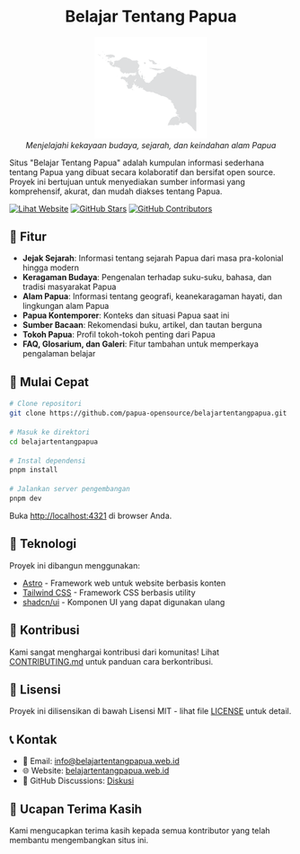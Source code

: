 <h1 align="center">Belajar Tentang Papua</h1>

<p align="center">
  <img src="src/assets/images/papua-land.png" alt="Logo Belajar Tentang Papua" width="200"/>
  <br>
  <em>Menjelajahi kekayaan budaya, sejarah, dan keindahan alam Papua</em>
</p>

Situs "Belajar Tentang Papua" adalah kumpulan informasi sederhana tentang Papua yang dibuat secara kolaboratif dan bersifat open source. Proyek ini bertujuan untuk menyediakan sumber informasi yang komprehensif, akurat, dan mudah diakses tentang Papua.

[![Lihat Website](https://img.shields.io/badge/Lihat-Website-blue)](https://belajartentangpapua.web.id)
[![GitHub Stars](https://img.shields.io/github/stars/papua-opensource/belajartentangpapua?style=social)](https://github.com/papua-opensource/belajartentangpapua/stargazers)
[![GitHub Contributors](https://img.shields.io/github/contributors/papua-opensource/belajartentangpapua?style=social)](https://github.com/papua-opensource/belajartentangpapua/graphs/contributors)

## 🌟 Fitur

- **Jejak Sejarah**: Informasi tentang sejarah Papua dari masa pra-kolonial hingga modern
- **Keragaman Budaya**: Pengenalan terhadap suku-suku, bahasa, dan tradisi masyarakat Papua
- **Alam Papua**: Informasi tentang geografi, keanekaragaman hayati, dan lingkungan alam Papua
- **Papua Kontemporer**: Konteks dan situasi Papua saat ini
- **Sumber Bacaan**: Rekomendasi buku, artikel, dan tautan berguna
- **Tokoh Papua**: Profil tokoh-tokoh penting dari Papua
- **FAQ, Glosarium, dan Galeri**: Fitur tambahan untuk memperkaya pengalaman belajar

## 🚀 Mulai Cepat

```bash
# Clone repositori
git clone https://github.com/papua-opensource/belajartentangpapua.git

# Masuk ke direktori
cd belajartentangpapua

# Instal dependensi
pnpm install

# Jalankan server pengembangan
pnpm dev
```

Buka [http://localhost:4321](http://localhost:4321) di browser Anda.

## 🔧 Teknologi

Proyek ini dibangun menggunakan:

- [Astro](https://astro.build/) - Framework web untuk website berbasis konten
- [Tailwind CSS](https://tailwindcss.com) - Framework CSS berbasis utility
- [shadcn/ui](https://ui.shadcn.com/) - Komponen UI yang dapat digunakan ulang

## 🤝 Kontribusi

Kami sangat menghargai kontribusi dari komunitas! Lihat [CONTRIBUTING.md](CONTRIBUTING.md) untuk panduan cara berkontribusi.

## 📄 Lisensi

Proyek ini dilisensikan di bawah Lisensi MIT - lihat file [LICENSE](LICENSE) untuk detail.

## 📞 Kontak

- 📧 Email: info@belajartentangpapua.web.id
- 🌐 Website: [belajartentangpapua.web.id](https://belajartentangpapua.web.id)
- 💬 GitHub Discussions: [Diskusi](https://github.com/papua-opensource/belajartentangpapua/discussions)

## 🙏 Ucapan Terima Kasih

Kami mengucapkan terima kasih kepada semua kontributor yang telah membantu mengembangkan situs ini.
